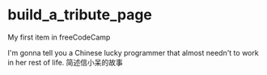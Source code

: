 # build_a_tribute_page
My first item in freeCodeCamp

I'm gonna tell you a Chinese lucky programmer that almost needn't to work in her rest of life.
简述信小呆的故事
